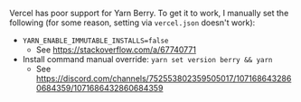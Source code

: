 Vercel has poor support for Yarn Berry. To get it to work, I manually set the following (for some reason, setting via `vercel.json` doesn't work):

- `YARN_ENABLE_IMMUTABLE_INSTALLS=false`
  - See https://stackoverflow.com/a/67740771
- Install command manual override: `yarn set version berry && yarn`
  - See https://discord.com/channels/752553802359505017/1071686432860684359/1071686432860684359
